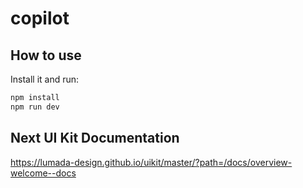 # copilot

## How to use

Install it and run:

```sh
npm install
npm run dev
```

## Next UI Kit Documentation
https://lumada-design.github.io/uikit/master/?path=/docs/overview-welcome--docs
